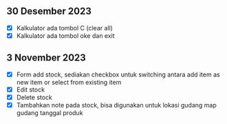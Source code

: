 <!-- 
- [ ] Nama item (baru)  tidak boleh hilang setelah kembali dari kaklkulator
 -->


## 30 Desember 2023
- [x] Kalkulator ada tombol C (clear all)
- [x] Kalkulator ada tombol oke dan exit

## 3 November 2023
- [x] Form add stock, sediakan checkbox untuk switching antara add item as new item or select from existing item
- [x] Edit stock
- [x] Delete stock
- [x] Tambahkan note pada stock, bisa digunakan untuk lokasi gudang map gudang tanggal produk